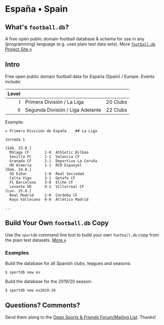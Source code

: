 # España • Spain

## What's `football.db`?

A free open public domain football database & schema
for use in any (programming) language
(e.g. uses plain text data sets).
More [`football.db` Project Site »](http://openfootball.github.io)

## Intro

Free open public domain football data for España (Spain) / Europe.
Events include:

| Level |                                    |           |
| ----: | ---------------------------------- | --------- |
|     I | Primera División / La Liga         | 20 Clubs  |
|    II | Segunda División / Liga Adelante   | 22 Clubs  |


Example:


```
= Primera División de España    ## La Liga

Jornada 1

[Sáb. 23.8.]
  Málaga CF       1-0  Athletic Bilbao
  Sevilla FC      1-1  Valencia CF
  Granada CF      2-1  Deportivo La Coruña
  UD Almería      1-1  RCD Espanyol
[Dom. 24.8.]
  SD Eibar        1-0  Real Sociedad
  Celta Vigo      3-1  Getafe CF
  FC Barcelona    3-0  Elche CF
  Levante UD      0-2  Villarreal CF
[Lun. 25.8.]
  Real Madrid     2-0  Córdoba CF
  Rayo Vallecano  0-0  Atlético Madrid

...
```


## Build Your Own `football.db` Copy

Use the `sportdb` command line tool to build your own `football.db` copy
from the plain text datasets. [More »](https://github.com/openfootball/datafile)

### Examples

Build the database for all Spanish clubs, leagues and seasons:

    $ sportdb new es

Build the database for the 2019/20 season:

    $ sportdb new es2019-20



## Questions? Comments?

Send them along to the
[Open Sports & Friends Forum/Mailing List](http://groups.google.com/group/opensport).
Thanks!
